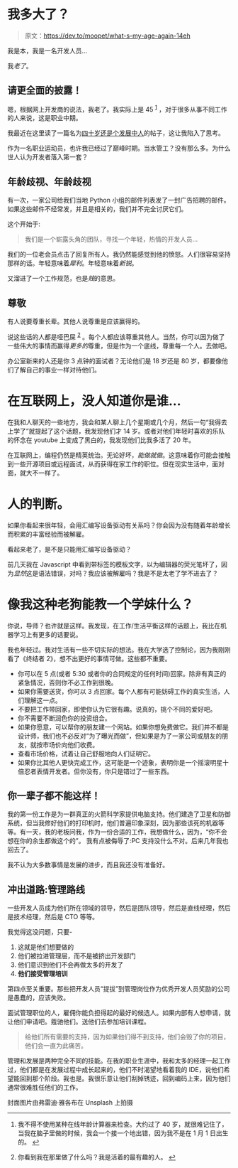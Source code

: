 # 我多大了？

> 原文：<https://dev.to/moopet/what-s-my-age-again-14eh>

我是本，我是一名开发人员...

我*老了*。

## 请更全面的披露！

嗯，根据网上开发商的说法，我老了。我实际上是 45 <sup id="fnref1">[1](#fn1)</sup> ，对于很多从事不同工作的人来说，这是职业中期。

我最近在这里读了一篇名为[四十岁还是个发展中人](https://dev.to/sandordargo/forty-and-still-a-dev-1hb3)的帖子，这让我陷入了思考。

作为一名职业运动员，也许我已经过了巅峰时期。当水管工？没有那么多。为什么世人认为开发者落入第一套？

## 年龄歧视、年龄歧视

有一次，一家公司给我们当地 Python 小组的邮件列表发了一封广告招聘的邮件。如果这些邮件不经常发，并且是相关的，我们并不完全讨厌它们。

这个开始于:

> 我们是一个崭露头角的团队，寻找一个年轻，热情的开发人员...

我们的一位老会员点击了回复所有人。我仍然能感觉到他的愤怒。人们很容易坚持那样的话。年轻意味着*犀利*。年轻意味着*新锐*。

又溜进了一个工作规范，也是*贱*的意思。

## 尊敬

有人说要尊重长辈。其他人说尊重是应该赢得的。

说这些话的人都是哑巴屎 <sup id="fnref2">[2](#fn2)</sup> 。每个人都应该尊重其他人。当然，你可以因为做了一些伟大的事情而赢得*更多的*尊重，但是作为一个底线，尊重每一个人。去做吧。

办公室新来的人还是你 3 点钟的面试者？无论他们是 18 岁还是 80 岁，都要像他们了解自己的事业一样对待他们。

# 在互联网上，没人知道你是谁...

在我和人聊天的一些地方，我会和某人聊上几个星期或几个月，然后一句“我得去上学了”就提起了这个话题，我发现他们才 14 岁。或者对他们年轻时喜欢的乐队的怀念在 youtube 上变成了黑白的，我发现他们比我多活了 20 年。

在互联网上，编程仍然是精英统治。无论好坏，*能做就做*。这意味着你可能会接触到一些开源项目或远程面试，从而获得在家工作的职位。但在现实生活中，面对面，就大不一样了。

# 人的判断。

如果你看起来很年轻，会用汇编写设备驱动有关系吗？你会因为没有随着年龄增长而积累的丰富经验而被解雇。

看起来老了，是不是只能用汇编写设备驱动？

前几天我在 Javascript 中看到带标签的模板文字，以为编辑器的荧光笔坏了，因为*显然*这是语法错误，对吗？我应该被解雇吗？我是不是太老了学不进去了？

# 像我这种老狗能教一个学妹什么？

你说，导师？也许就是这样。我发现，在工作/生活平衡这样的话题上，我比在机器学习上有更多的话要说。

我也年轻过。我对生活有一些不切实际的想法。我在大学选了控制论，因为我刚刚看了《终结者 2》，想不出更好的事情可做。这些都不重要。

*   你可以在 5 点(或者 5:30 或者你的合同规定的任何时间)回家。除非有真正的紧急情况，否则你不必工作到很晚。
*   如果你需要送货，你可以 3 点回家。每个人都有可能妨碍工作的真实生活，人们理解这一点。
*   不要把工作带回家，即使你认为它很有趣。说真的，挑个不同的爱好吧。
*   你不需要不断润色你的投资组合。
*   如果你愿意，可以帮你的朋友建一个网站。如果你想免费做它。我们并不都是设计师，我们也不必反对“为了曝光而做”，但如果是为了一家公司或朋友的朋友，就按市场价向他们收费。
*   查看市场价格，试着让自己舒服地向人们证明它。
*   如果你比其他人更快完成工作，这可能是一个迹象，表明你是一个摇滚明星十倍忍者表情开发者。但你没有，你只是错过了一些东西。

## 你一辈子都不能这样！

我的第一份工作是为一群真正的火箭科学家提供电脑支持。他们建造了卫星和防御系统，但当我修好他们的打印机时，他们普遍印象深刻，因为那些该死的机器等等。有一天，我的老板问我，作为一份合适的工作，我想做什么，因为，“你不会想在你的余生都做这个的”。
我有点被侮辱了:PC 支持没什么不对。后来几年我也回去了。

我不认为大多数事情是发展的进步，而且我还没有准备好。

## 冲出道路:管理路线

一些开发人员成为他们所在领域的领导，然后是团队领导，然后是直线经理，然后是技术经理，然后是 CTO 等等。

我觉得这没问题，只要-

1.  这就是他们想要做的
2.  他们被拉进管理层，而不是被挤出开发部门
3.  他们意识到他们不会再做太多的开发了
4.  **他们接受管理培训**

第四点至关重要。那些把开发人员“提拔”到管理岗位作为优秀开发人员奖励的公司是愚蠢的，应该失败。

面试管理职位的人，雇佣你能负担得起的最好的候选人。如果内部有人想申请，就让他们申请吧。蔻驰他们。送他们去参加培训课程。

> 给他们所有需要的支持，因为如果他们得不到支持，他们会毁了你的项目，他们会一直为此痛苦。

管理和发展是两种完全不同的技能。在我的职业生涯中，我和太多的经理一起工作过，他们都是在发展过程中成长起来的，他们不时渴望地看着我的 IDE，说他们希望能回到那个阶段。我也是。我很乐意让他们刮掉锈迹，回到编码上来，因为他们通常很难胜任他们的工作。

封面图片由弗雷迪·雅各布在 Unsplash 上拍摄

* * *

1.  我不得不使用某种在线年龄计算器来检查。大约过了 40 岁，就很难记住了，当我在脑子里做的时候，我会一个接一个地出错，因为我不是在 1 月 1 日出生的。 [↩](#fnref1)

2.  你看到我在那里做了什么吗？我是活着的最有趣的人。 [↩](#fnref2)